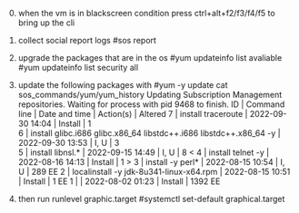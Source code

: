 0. when the vm is in blackscreen condition press ctrl+alt+f2/f3/f4/f5 to bring up the cli
1. collect social report logs
#sos report

2. upgrade the packages that are in the os
#yum updateinfo list avaliable
#yum updateinfo list security all

3. update the following packages with #yum -y update
cat sos_commands/yum/yum_history 
Updating Subscription Management repositories.
Waiting for process with pid 9468 to finish.
ID     | Command line                                                       | Date and time    | Action(s)      | Altered
   7 | install traceroute                                                 | 2022-09-30 14:04 | Install        |    1   
   6 | install glibc.i686 glibc.x86_64 libstdc++.i686 libstdc++.x86_64 -y | 2022-09-30 13:53 | I, U           |    3   
   5 | install libnsl.*                                                   | 2022-09-15 14:49 | I, U           |    8  <
   4 | install telnet -y                                                  | 2022-08-16 14:13 | Install        |    1 > 
   3 | install -y perl*                                                   | 2022-08-15 10:54 | I, U           |  289 EE
   2 | localinstall -y jdk-8u341-linux-x64.rpm                            | 2022-08-15 10:51 | Install        |    1 EE
   1 |                                                                    | 2022-08-02 01:23 | Install        | 1392 EE
   
4. then run runlevel graphic.target
#systemctl set-default graphical.target
